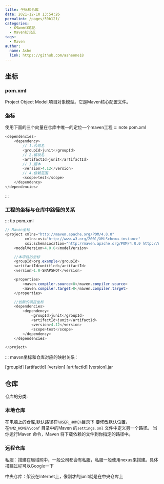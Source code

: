 ```yaml
---
title: 坐标和仓库
date: 2021-12-10 13:54:26
permalink: /pages/50b12f/
categories:
  - 《Maven》笔记
  - Maven知识点
tags:
  - Maven
author:
  name: Ashe
  link: https://github.com/asheone18
---
```

## 坐标

### **pom.xml**

Project Object Model,项目对象模型。它是Maven核心配置文件。

### **坐标**

使用下面的三个向量在仓库中唯一的定位一个maven工程
::: note pom.xml
```java
<dependencies>
    <dependency>
        // 1.公司名
        <groupId>junit</groupId>
        // 2.模块名
        <artifactId>junit</artifactId>
        // 3.版本
        <version>4.12</version>
        // 4.依赖范围
        <scope>test</scope>
    </dependency>
</dependencies>
```
:::

### **工程的坐标与仓库中路径的关系**
::: tip pom.xml
```java
// Maven坐标
<project xmlns="http://maven.apache.org/POM/4.0.0"
         xmlns:xsi="http://www.w3.org/2001/XMLSchema-instance"
         xsi:schemaLocation="http://maven.apache.org/POM/4.0.0 http://maven.apache.org/xsd/maven-4.0.0.xsd">
    <modelVersion>4.0.0</modelVersion>

    //本项目的坐标
    <groupId>org.example</groupId>
    <artifactId>untitled</artifactId>
    <version>1.0-SNAPSHOT</version>

    <properties>
        <maven.compiler.source>8</maven.compiler.source>
        <maven.compiler.target>8</maven.compiler.target>
    </properties>

    //依赖的项目坐标
    <dependencies>
        <dependency>
            <groupId>junit</groupId>
            <artifactId>junit</artifactId>
            <version>4.12</version>
            <scope>test</scope>
        </dependency>
    </dependencies>

</project>
```
:::
maven坐标和仓库对应的映射关系：

[groupId]
[artifactId]
[version]
[artifactId]
[version].jar

## 仓库

仓库的分类:

### 本地仓库

在电脑上的仓库,默认路径在`%USER_HOME%`目录下 要修改默认位置，在`%M2_HOME%\conf` 目录中的Maven 的`settings.xml` 文件中定义另一个路径。 当你运行Maven 命令，Maven 将下载依赖的文件到你指定的路径中。

### 远程仓库
私服：搭建在局域网中，一般公司都会有私服，私服一般使用nexus来搭建。具体搭建过程可以Google一下

中央仓库：架设在Internet上，像刚才的junit就是在中央仓库上
